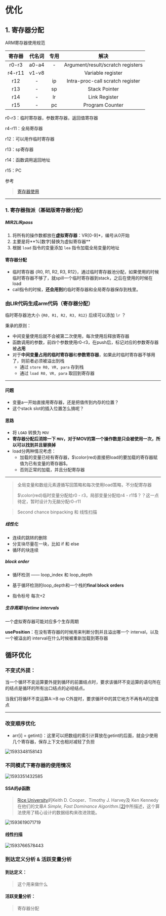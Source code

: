 # 优化	

## 1. 寄存器分配

ARM寄存器使用规范

| 寄存器 | 代名词 | 专用 |               解决                |
| :----: | :----: | :--: | :-------------------------------: |
| r0-r3  | a0-a4  |  -   | Argument/result/scratch registers |
| r4-r11 | v1-v8  |      |         Variable register         |
|  r12   |   -    |  ip  | Intra-proc-call scratch register  |
|  r13   |   -    |  sp  |           Stack Pointer           |
|  r14   |   -    |  lr  |           Link Register           |
|  r15   |   -    |  pc  |          Program Counter          |

r0-r3：临时寄存器，参数寄存器，返回值寄存器

r4-r11：全局寄存器

r12：可以用作临时寄存器

r13：sp寄存器

r14：函数调用返回地址

r15：PC

参考

> [寄存器使用](<http://blog.chinaunix.net/uid-69947851-id-5825875.html>)

***

### 1. 寄存器指派（基础版寄存器分配）

##### MIR2LIRpass

1. 将所有的操作数都放在**虚拟寄存器**：VR[0-9]*，编号从0开始
2. 主要是将**%[数字]替换为虚拟寄存器**
3. 根据 `load` 指令的变量添加 `lea` 指令加载全局变量的地址

#### 寄存器分配

- 临时寄存器 {R0, R1, R2, R3, R12}，通过临时寄存器池分配，如果使用的时候临时寄存器不够了，就spill一个临时寄存器到stack，之后在使用的时候在load
- call指令的时候，**还会用到**的临时寄存器和全局寄存器保存到栈里。

### 由LIR代码生成arm代码（寄存器分配）

临时寄存器池大小 `{R0, R1, R2, R3, R12}`  后续可以添加 `lr` ？

秉承的原则：

- 中间变量使用后就不会被第二次使用，每次使用后释放寄存器
- 函数调用的参数，前四个参数使用r0-r3，在push后，标记对应的参数寄存器被**占用**
- 对于**中间变量占用的临时寄存器**和**参数寄存器**，如果此时临时寄存器不够用了，则前者必须被溢出到栈
  - 通过 `store R0, VR, para` 存到栈
  - 通过 `load R0, VR, para` 取回到寄存器







****

#### 问题

- 变量a一开始直接用寄存器，还是把值传到内存的位置？
- 这个stack slot的插入位置怎么搞呢？

#### 思路

- 将 `LOAD` 转换为 `MOV`
- **寄存器分配后消除一下 `MOV`，对于MOV的第一个操作数是只会被使用一次，所以可以找到并且替换掉**
- load分两种情况考虑：
  - 加载的变量已经有寄存器，$\color{red}直接把load的要加载的寄存器赋值为已有变量的寄存器$。
  - 否则正常的加载，并且分配寄存器

***

> 全局变量和数组元素遵循写回策略和每次使用load策略，不分配寄存器
>
> $\color{red}临时变量分配给r0 - r3，局部变量分配给r4 - r11​$？？这一点待定，暂时设计为无脑分配r0-r11



> Second chance binpacking 和 线性扫描



##### 线性化

- 连续的跳转的删除
- 分支块尽量在一块，比如 if 和 else
- 循环的块连续

##### block order

- 循环检测 —— loop_index 和 loop_depth

- 基于循环检测的loop_depth和一个栈的**final block orders**

- 指令标号 每次+2

##### 生存周期 lifetime intervals

一个虚拟寄存器可能对应多个生存周期

**usePosition**：在没有寄存器的时候用来判断分割并且溢出哪一个 interval，以及一个被溢出的 interval在什么时候被重新加载到寄存器





## 循环优化

### 不变式外提：

当一个循环不变运算要外提到循环的前置结点时，要求该循环不变运算的语句所在的结点是循环的所有出口结点的必经结点。

当我们将循环不变运算A:=B op C外提时，要求循环中的其它地方不再有A的定值点





****

### 改变顺序优化

- arr[i] = getint()：这里可以把数组的索引计算放在getint的后面，就会少使用几个寄存器，保存上下文也相对减轻了负担

![1593348158143](C:\Users\legend\AppData\Roaming\Typora\typora-user-images\1593348158143.png)



### 不同模式下寄存器的使用情况

![1593351432585](C:\Users\legend\AppData\Roaming\Typora\typora-user-images\1593351432585.png)



#### SSA的$\phi$函数

> [Rice University](https://zh.wikipedia.org/w/index.php?title=Rice_University&action=edit&redlink=1)的Keith D. Cooper、Timothy J. Harvey及 Ken Kennedy在他们的文章*A Simple, Fast Dominance Algorithm*.[[2\]](https://zh.wikipedia.org/wiki/%E9%9D%99%E6%80%81%E5%8D%95%E8%B5%8B%E5%80%BC%E5%BD%A2%E5%BC%8F#cite_note-Cooper_2001-2)中所描述，这个算法使用了精心设计的数据结构来改进效能。

![1593619071719](C:\Users\legend\AppData\Roaming\Typora\typora-user-images\1593619071719.png)

#### 线性扫描

![1593766578443](C:\Users\legend\AppData\Roaming\Typora\typora-user-images\1593766578443.png)





### 到达定义分析 & 活跃变量分析

#### 到达定义：

> 这个用来做什么

#### 活跃变量分析：

> 寄存器分配	



